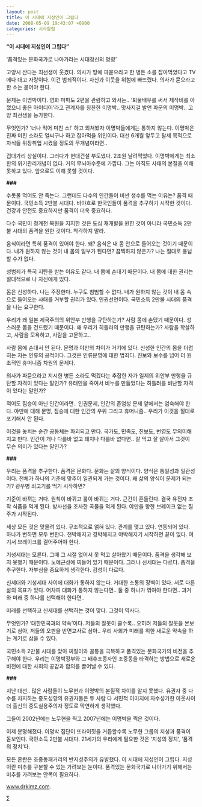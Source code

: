 ```yaml
---
layout: post
title: 이 시대에 지성인이 그립다
date: 2008-05-09 19:43:07 +0900
categories: 시사칼럼
---
```

**“이 시대에 지성인이 그립다”**
             
‘품격있는 문화국가로 나아가라는 시대정신의 명령’

고양시 산다는 최선생이 웃겼다. 의사가 땅에 파묻으라고 한 병든 소를 잡아먹었다고 TV에다 대고 자랑이다. 이건 범죄적이다. 자신과 이웃을 위험에 빠뜨렸다. 의사가 묻으라고 한 소는 묻어야 한다. 

문제는 이명박이다. 영화 마파도 2편을 관람하고 와서는.. ‘퇴물배우를 써서 제작비를 아꼈으니 좋은 아이디어’라고 관계자를 칭찬한 이명박.. 맛사지걸 발언 파문의 이명박.. 고양 최선생을 능가한다. 

무엇인가? ‘너나 먹어 미친 소!’ 하고 외쳐봤자 이명박들에게는 통하지 않는다. 이명박은 진짜 미친 소라도 얼씨구나 하고 잡아먹을 위인이다. 대선 6개월 앞두고 탈세 목적으로 자식들 위장취업 시켰을 정도의 무개념이라면.. 

겁대가리 상실이다. 그러다가 현대건설 부도냈다. 2조원 날려먹었다. 이명박에게는 최소한의 위기관리개념이 없다. 거의 무뇌아수준에 가깝다. 그는 아직도 사태의 본질을 이해못하고 있다. 앞으로도 이해 못할 것이다. 

**###**

수돗물 먹어도 안 죽는다. 그런데도 다수의 인간들이 비싼 생수를 먹는 이유는? 품격 때문이다. 국민소득 2만불 시대다. 바야흐로 한국인들이 품격을 추구하기 시작한 것이다. 건강과 안전도 중요하지만 품격이 더욱 중요하다. 

다수 국민이 청계천 복원을 지지한 것은 도심 재개발을 원한 것이 아니라 국민소득 2만불 시대의 품격을 원한 것이다. 착각하지 말라. 

음식이라면 특히 품격이 있어야 한다. 왜? 음식은 내 몸 안으로 들어오는 것이기 때문이다. 내가 원하지 않는 것이 내 몸의 일부가 된다면? 끔찍하지 않은가? 나는 절대로 용납할 수가 없다. 

성범죄가 특히 지탄을 받는 이유도 같다. 내 몸에 손대기 때문이다. 내 몸에 대한 권리는 절대적으로 나 자신에게 있다. 

몸은 신성하다. 나는 주장한다. 누구도 침범할 수 없다. 내가 원하지 않는 것이 내 몸 속으로 들어오는 사태를 거부할 권리가 있다. 인권선언이다. 국민소득 2만불 시대의 품격을 나는 요구한다. 

우리가 왜 일본 제국주의의 위안부 만행을 규탄하는가? 사람 몸에 손댔기 때문이다. 성스러운 몸을 건드렸기 때문이다. 왜 우리가 히틀러의 만행을 규탄하는가? 사람을 학살하고, 사람을 모욕하고, 사람을 고문하고.. 

사람 몸에 손대서 안 된다. 문명과 야만의 차이가 거기에 있다. 신성한 인간의 몸을 더럽히는 자는 인류의 공적이다. 그것은 인류문명에 대한 범죄다. 진보와 보수를 넘어 더 원초적인 휴머니즘 차원의 문제다. 

의사가 파묻으라고 지시한 병든 소라도 먹겠다는 추잡한 자가 일제의 위안부 만행을 규탄할 자격이 있다는 말인가? 유태인을 죽여서 비누를 만들었다는 히틀러를 비난할 자격이 있다는 말인가? 

적어도 짐승이 아닌 인간이라면.. 인권문제, 인간의 존엄성 문제 앞에서는 엄숙해야 한다. 야만에 대해 문명, 짐승에 대한 인간의 우위 그리고 휴머니즘.. 우리가 이것을 절대로 포기해서 안 된다. 

이것을 놓치는 순간 공동체는 파괴되고 만다. 국가도, 민족도, 진보도, 번영도 무의미해지고 만다. 인간이 개나 다를바 없고 돼지나 다를바 없다면.. 잘 먹고 잘 살아서 그것이 무슨 의미가 있다는 말인가? 

**###**

우리는 품격을 추구한다. 품격은 문화다. 문화는 삶의 양식이다. 양식은 통일성과 일관성이다. 전체가 하나의 기준에 맞추어 일관되게 가는 것이다. 왜 삶의 양식이 문제가 되는가? 광우병 쇠고기를 먹기 시작하면? 

기준이 바뀌는 거다. 원칙이 바뀌고 룰이 바뀌는 거다. 근간이 흔들린다. 결국 유전자 조작 식품을 먹게 된다. 방사선을 조사한 곡물을 먹게 된다. 야만을 향한 브레이크 없는 질주가 시작된다. 

세상 모든 것은 맞물려 있다. 구조적으로 얽혀 있다. 관계를 맺고 있다. 연동되어 있다. 하나가 변하면 모두 변한다. 천박해지고 경박해지고 야박해지기 시작하면 끝이 없다. 여기서 브레이크를 걸어주어야 한다. 

기성세대는 모른다. 그때 그 시절 없어서 못 먹고 살아왔기 때문이다. 품격을 생각해 보지 못했기 때문이다. 노예근성에 찌들어 있기 때문이다. 그러나 신세대는 다르다. 품격을 추구한다. 자부심을 중요하게 생각한다. 감성이 다르다. 

신세대와 기성세대 사이에 대화가 통하지 않는다. 거대한 소통의 장벽이 있다. 서로 다른 삶의 목표가 있다. 어차피 대화가 통하지 않는다면.. 둘 중 하나가 꺾여야 한다면.. 과거와 미래 중 하나를 선택해야 한다면.. 

미래를 선택하고 신세대를 선택하는 것이 맞다. 그것이 역사다. 

무엇인가? ‘대한민국과의 약속’이다. 저들의 잘못이 클수록.. 오히려 저들의 잘못을 본보기로 삼아, 저들의 오판을 반면교사로 삼아.. 우리 사회가 미래를 위한 새로운 약속을 하는 계기로 삼을 수 있다. 

국민소득 2만불 시대를 맞아 찌질이와 꼴통을 극복하고 품격있는 문화국가의 비전을 추구해야 한다. 우리는 이명박정부와 그 배후조종자인 조중동을 타격하는 방법으로 새로운 비전에 대한 사회의 공감과 합의를 끌어낼 수 있다. 

**###**

지난 대선.. 많은 사람들이 노무현과 이명박의 본질적 차이를 알지 못했다. 유권자 중 다수를 차지하는 중도성향의 유권자들은 두 사람 다 서민적 이미지에 자수성가한 아웃사이더 출신의 중도실용주의자 정도로 막연하게 생각했다. 

그들이 2002년에는 노무현을 찍고 2007년에는 이명박을 찍은 것이다. 

이제 분명해졌다. 이명박 집단이 또라이짓을 거듭할수록 노무현 그룹의 지성과 품격이 돋보인다. 국민소득 2만불 시대다. 21세기의 우리에게 필요한 것은 ‘지성의 정치’, ‘품격의 정치’다. 

모든 혼란은 조중동패거리의 반지성주의가 유발했다. 이 시대에 지성인이 그립다. 지성이란 미추를 구분할 수 있는 가려보는 눈이다. 품격있는 문화국가로 나아가기 위해서는 미추를 가려보는 안목이 필요하다. 

www.drkimz.com.

∑